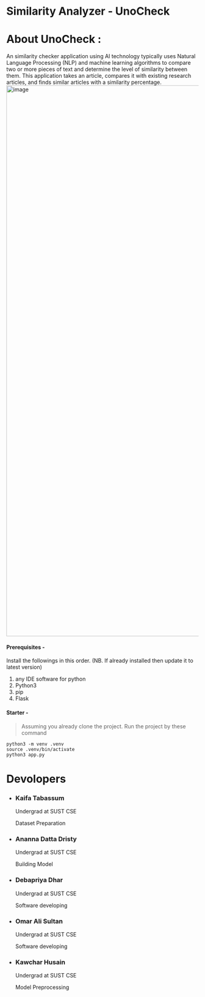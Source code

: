 # Similarity Analyzer - UnoCheck

<h1>About UnoCheck : </h1>
An similarity checker application using AI technology typically uses Natural Language Processing (NLP) and machine learning algorithms to compare two or more pieces of text and determine the level of similarity between them. This application takes an article, compares it with existing research articles, and finds similar articles with a similarity percentage.


<img width="1440" alt="image" src="https://user-images.githubusercontent.com/52996563/216214340-c07a8eb3-ce00-4522-b36b-53571ba6851d.png">


#### Prerequisites -
Install the followings in this order. (NB. If already installed then update it to latest version)
1. any IDE software for python
2. Python3
3. pip
4. Flask
#### Starter -
> Assuming you already clone the project. 
> Run the project by these command
```
python3 -m venv .venv
source .venv/bin/activate
python3 app.py
```
<H1>Devolopers</h1>
<ul style="list-style-type:disc;">
  
  <li><h3>Kaifa Tabassum</h3></li>
  <p>Undergrad at SUST CSE</p>
  <p>Dataset Preparation</p>
  <li><h3>Ananna Datta Dristy</h3></li>
  <p>Undergrad at SUST CSE</p>
  <p>Building Model</p>
  <li><h3>Debapriya Dhar</h3></li>
  <p>Undergrad at SUST CSE</p>
  <p>Software developing</p>
  <li><h3>Omar Ali Sultan</h3></li>
  <p>Undergrad at SUST CSE</p>
  <p>Software developing</p>
  <li><h3>Kawchar Husain</h3></li>
  <p>Undergrad at SUST CSE</p>
  <p>Model Preprocessing</p>

</ul>
